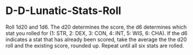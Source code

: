 # D-D-Lunatic-Stats-Roll
Roll 1d20 and 1d6. The d20 determines the score, the d6 determines which stat you rolled for (1: STR, 2: DEX, 3: CON, 4: INT, 5: WIS, 6: CHA). If the d6 indicates a stat that has already been scored, take the average the the d20 roll and the existing score, rounded up. Repeat until all six stats are rolled.
